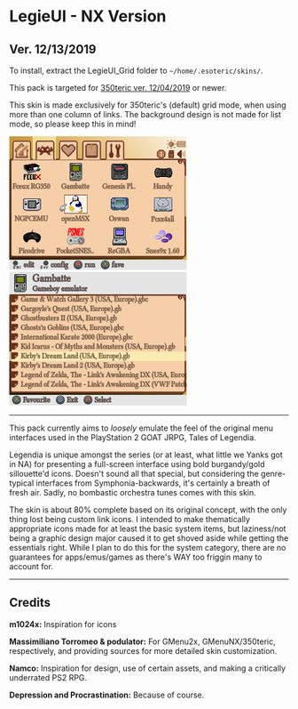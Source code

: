 # LegieUI - NX Version

Ver. 12/13/2019
---
To install, extract the LegieUI_Grid folder to `~/home/.esoteric/skins/`.

This pack is targeted for [350teric ver. 12/04/2019](https://cdn.discordapp.com/attachments/624204385446264838/653993972611416064/esoteric.opk) or newer.

This skin is made exclusively for 350teric's (default) grid mode, when using more than one column of links. The background design is not made for list mode, so please keep this in mind!

![header](https://github.com/SeongGino/LegieUI-NX/blob/master/LegieUI-preview.png)

---
This pack currently aims to *loosely* emulate the feel of the original menu interfaces used in the PlayStation 2 GOAT JRPG, Tales of Legendia.

Legendia is unique amongst the series (or at least, what little we Yanks got in NA) for presenting a full-screen interface using bold burgandy/gold sillouette'd icons. Doesn't sound all that special, but considering the genre-typical interfaces from Symphonia-backwards, it's certainly a breath of fresh air. Sadly, no bombastic orchestra tunes comes with this skin.

The skin is about 80% complete based on its original concept, with the only thing lost being custom link icons. I intended to make thematically appropriate icons made for at least the basic system items, but laziness/not being a graphic design major caused it to get shoved aside while getting the essentials right. While I plan to do this for the system category, there are no guarantees for apps/emus/games as there's WAY too friggin many to account for.

---
## Credits

**m1024x:** Inspiration for icons

**Massimiliano Torromeo & podulator:** For GMenu2x, GMenuNX/350teric, respectively, and providing sources for more detailed skin customization.

**Namco:** Inspiration for design, use of certain assets, and making a critically underrated PS2 RPG.

**Depression and Procrastination:** Because of course.
